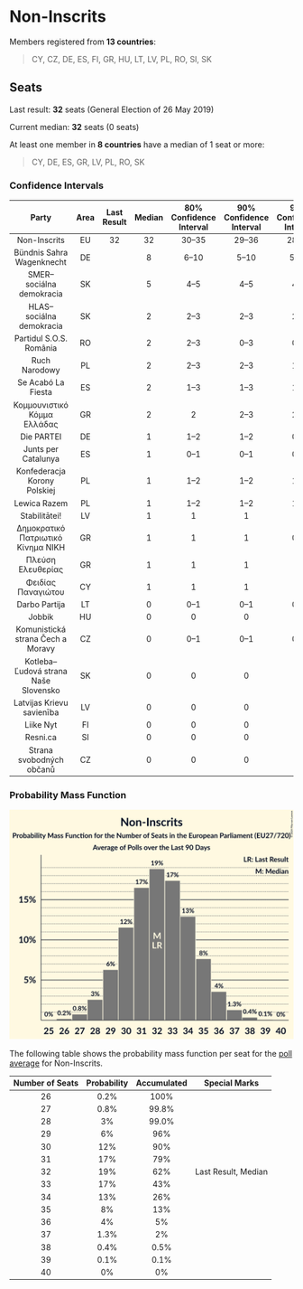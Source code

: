 # Non-Inscrits

Members registered from **13 countries**:

> CY, CZ, DE, ES, FI, GR, HU, LT, LV, PL, RO, SI, SK

## Seats

Last result: **32** seats (General Election of 26 May 2019)

Current median: **32** seats (0 seats)

At least one member in **8 countries** have a median of 1 seat or more:

> CY, DE, ES, GR, LV, PL, RO, SK

### Confidence Intervals

| Party | Area | Last Result | Median | 80% Confidence Interval | 90% Confidence Interval | 95% Confidence Interval | 99% Confidence Interval |
|:-----:|:----:|:-----------:|:------:|:-----------------------:|:-----------------------:|:-----------------------:|:-----------------------:|
| Non-Inscrits | EU | 32 | 32 | 30–35 | 29–36 | 28–36 | 27–37 |
| Bündnis Sahra Wagenknecht | DE | | 8 | 6–10 | 5–10 | 5–10 | 5–11 |
| SMER–sociálna demokracia | SK | | 5 | 4–5 | 4–5 | 4–6 | 4–6 |
| HLAS–sociálna demokracia | SK | | 2 | 2–3 | 2–3 | 2–3 | 2–3 |
| Partidul S.O.S. România | RO | | 2 | 2–3 | 0–3 | 0–3 | 0–3 |
| Ruch Narodowy | PL | | 2 | 2–3 | 2–3 | 1–3 | 1–3 |
| Se Acabó La Fiesta | ES | | 2 | 1–3 | 1–3 | 1–3 | 1–4 |
| Κομμουνιστικό Κόμμα Ελλάδας | GR | | 2 | 2 | 2–3 | 2–3 | 2–3 |
| Die PARTEI | DE | | 1 | 1–2 | 1–2 | 0–2 | 0–2 |
| Junts per Catalunya | ES | | 1 | 0–1 | 0–1 | 0–1 | 0–2 |
| Konfederacja Korony Polskiej | PL | | 1 | 1–2 | 1–2 | 1–2 | 0–2 |
| Lewica Razem | PL | | 1 | 1–2 | 1–2 | 1–2 | 0–2 |
| Stabilitātei! | LV | | 1 | 1 | 1 | 1 | 1 |
| Δημοκρατικό Πατριωτικό Κίνημα ΝΙΚΗ | GR | | 1 | 1 | 1 | 0–1 | 0–1 |
| Πλεύση Ελευθερίας | GR | | 1 | 1 | 1 | 1 | 1–2 |
| Φειδίας Παναγιώτου | CY | | 1 | 1 | 1 | 1 | 1 |
| Darbo Partija | LT | | 0 | 0–1 | 0–1 | 0–1 | 0–1 |
| Jobbik | HU | | 0 | 0 | 0 | 0 | 0 |
| Komunistická strana Čech a Moravy | CZ | | 0 | 0–1 | 0–1 | 0–1 | 0–2 |
| Kotleba–Ľudová strana Naše Slovensko | SK | | 0 | 0 | 0 | 0 | 0 |
| Latvijas Krievu savienība | LV | | 0 | 0 | 0 | 0 | 0 |
| Liike Nyt | FI | | 0 | 0 | 0 | 0 | 0 |
| Resni.ca | SI | | 0 | 0 | 0 | 0 | 0 |
| Strana svobodných občanů | CZ | | 0 | 0 | 0 | 0 | 0 |

### Probability Mass Function

![Graph with seats probability mass function not yet produced](average-2024-09-30-seats-pmf-non-inscrits.png "Seats Probability Mass Function")

The following table shows the probability mass function per seat for the [poll average](average-2024-09-30.html) for Non-Inscrits.

| Number of Seats | Probability | Accumulated | Special Marks |
|:---------------:|:-----------:|:-----------:|:-------------:|
| 26 | 0.2% | 100% |  |
| 27 | 0.8% | 99.8% |  |
| 28 | 3% | 99.0% |  |
| 29 | 6% | 96% |  |
| 30 | 12% | 90% |  |
| 31 | 17% | 79% |  |
| 32 | 19% | 62% | Last Result, Median |
| 33 | 17% | 43% |  |
| 34 | 13% | 26% |  |
| 35 | 8% | 13% |  |
| 36 | 4% | 5% |  |
| 37 | 1.3% | 2% |  |
| 38 | 0.4% | 0.5% |  |
| 39 | 0.1% | 0.1% |  |
| 40 | 0% | 0% |  |


